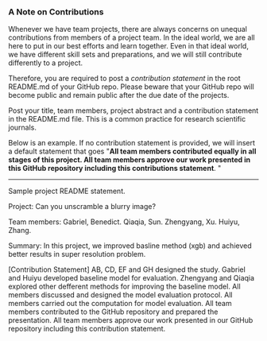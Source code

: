 ### A Note on Contributions

Whenever we have team projects, there are always concerns on unequal contributions from members of a project team. In the ideal world, we are all here to put in our best efforts and learn together. Even in that ideal world, we have different skill sets and preparations, and we will still contribute differently to a project. 

Therefore, you are required to post a *contribution statement* in the root README.md of your GitHub repo. Please beware that your GitHub repo will become public and remain public after the due date of the projects. 

Post your title, team members, project abstract and a contribution statement in the README.md file.  This is a common practice for research scientific journals. 

Below is an example. If no contribution statement is provided, we will insert a default statement that goes "**All team members contributed equally in all stages of this project. All team members approve our work presented in this GitHub repository including this contributions statement**. "

---
Sample project README statement.

Project: Can you unscramble a blurry image?

Team members:  Gabriel, Benedict. Qiaqia, Sun. Zhengyang, Xu. Huiyu, Zhang.

Summary: In this project, we improved basline method (xgb) and achieved better results in super resolution problem.

[Contribution Statement] AB, CD, EF and GH designed the study. Gabriel and Huiyu developed baseline model for evaluation. Zhengyang and Qiaqia explored other defferent methods for improving the baseline model. All members discussed and designed the model evaluation protocol. All members carried out the computation for model evaluation. All team members contributed to the GitHub repository and prepared the presentation. All team members approve our work presented in our GitHub repository including this contribution statement.

